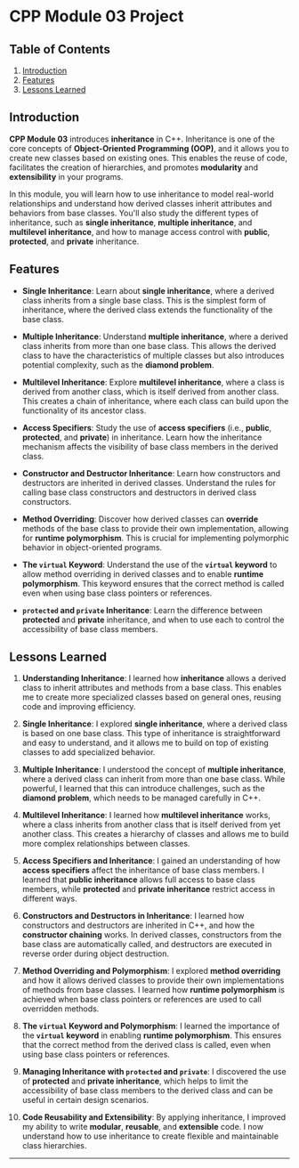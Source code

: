 # CPP Module 03 Project

## Table of Contents
1. [Introduction](#introduction)
2. [Features](#features)
3. [Lessons Learned](#lessons-learned)

## Introduction

**CPP Module 03** introduces **inheritance** in C++. Inheritance is one of the core concepts of **Object-Oriented Programming (OOP)**, and it allows you to create new classes based on existing ones. This enables the reuse of code, facilitates the creation of hierarchies, and promotes **modularity** and **extensibility** in your programs.

In this module, you will learn how to use inheritance to model real-world relationships and understand how derived classes inherit attributes and behaviors from base classes. You'll also study the different types of inheritance, such as **single inheritance**, **multiple inheritance**, and **multilevel inheritance**, and how to manage access control with **public**, **protected**, and **private** inheritance.

## Features

- **Single Inheritance**: Learn about **single inheritance**, where a derived class inherits from a single base class. This is the simplest form of inheritance, where the derived class extends the functionality of the base class.

- **Multiple Inheritance**: Understand **multiple inheritance**, where a derived class inherits from more than one base class. This allows the derived class to have the characteristics of multiple classes but also introduces potential complexity, such as the **diamond problem**.

- **Multilevel Inheritance**: Explore **multilevel inheritance**, where a class is derived from another class, which is itself derived from another class. This creates a chain of inheritance, where each class can build upon the functionality of its ancestor class.

- **Access Specifiers**: Study the use of **access specifiers** (i.e., **public**, **protected**, and **private**) in inheritance. Learn how the inheritance mechanism affects the visibility of base class members in the derived class.

- **Constructor and Destructor Inheritance**: Learn how constructors and destructors are inherited in derived classes. Understand the rules for calling base class constructors and destructors in derived class constructors.

- **Method Overriding**: Discover how derived classes can **override** methods of the base class to provide their own implementation, allowing for **runtime polymorphism**. This is crucial for implementing polymorphic behavior in object-oriented programs.

- **The `virtual` Keyword**: Understand the use of the **`virtual` keyword** to allow method overriding in derived classes and to enable **runtime polymorphism**. This keyword ensures that the correct method is called even when using base class pointers or references.

- **`protected` and `private` Inheritance**: Learn the difference between **protected** and **private** inheritance, and when to use each to control the accessibility of base class members.

## Lessons Learned

1. **Understanding Inheritance**: I learned how **inheritance** allows a derived class to inherit attributes and methods from a base class. This enables me to create more specialized classes based on general ones, reusing code and improving efficiency.

2. **Single Inheritance**: I explored **single inheritance**, where a derived class is based on one base class. This type of inheritance is straightforward and easy to understand, and it allows me to build on top of existing classes to add specialized behavior.

3. **Multiple Inheritance**: I understood the concept of **multiple inheritance**, where a derived class can inherit from more than one base class. While powerful, I learned that this can introduce challenges, such as the **diamond problem**, which needs to be managed carefully in C++.

4. **Multilevel Inheritance**: I learned how **multilevel inheritance** works, where a class inherits from another class that is itself derived from yet another class. This creates a hierarchy of classes and allows me to build more complex relationships between classes.

5. **Access Specifiers and Inheritance**: I gained an understanding of how **access specifiers** affect the inheritance of base class members. I learned that **public inheritance** allows full access to base class members, while **protected** and **private inheritance** restrict access in different ways.

6. **Constructors and Destructors in Inheritance**: I learned how constructors and destructors are inherited in C++, and how the **constructor chaining** works. In derived classes, constructors from the base class are automatically called, and destructors are executed in reverse order during object destruction.

7. **Method Overriding and Polymorphism**: I explored **method overriding** and how it allows derived classes to provide their own implementations of methods from base classes. I learned how **runtime polymorphism** is achieved when base class pointers or references are used to call overridden methods.

8. **The `virtual` Keyword and Polymorphism**: I learned the importance of the **`virtual` keyword** in enabling **runtime polymorphism**. This ensures that the correct method from the derived class is called, even when using base class pointers or references.

9. **Managing Inheritance with `protected` and `private`**: I discovered the use of **protected** and **private inheritance**, which helps to limit the accessibility of base class members to the derived class and can be useful in certain design scenarios.

10. **Code Reusability and Extensibility**: By applying inheritance, I improved my ability to write **modular**, **reusable**, and **extensible** code. I now understand how to use inheritance to create flexible and maintainable class hierarchies.

---




